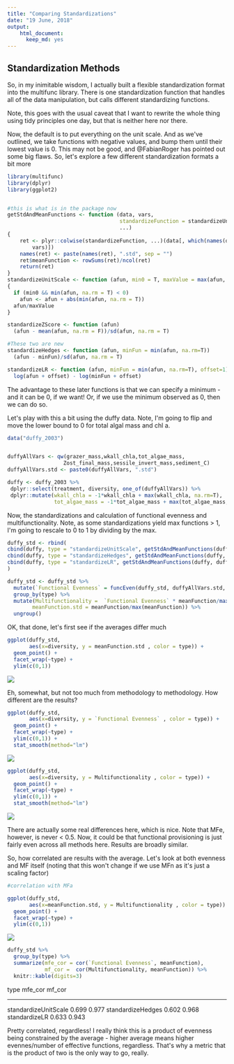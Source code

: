 ```yaml
---
title: "Comparing Standardizations"
date: "19 June, 2018" 
output: 
    html_document:
      keep_md: yes
---
```




## Standardization Methods

So, in my inimitable wisdom, I actually built a flexible standardization format into the multifunc library. There is one standardization function that handles all of the data manipulation, but calls different standardizing functions. 

Note, this goes with the usual caveat that I want to rewrite the whole thing using tidy principles one day, but that is neither here nor there.

Now, the default is to put everything on the unit scale. And as we've outlined, we take functions with negative values, and bump them until their lowest value is 0. This may not be good, and @FabianRoger has pointed out some big flaws. So, let's explore a few different standardization formats a bit more


```r
library(multifunc)
library(dplyr)
library(ggplot2)


#this is what is in the package now
getStdAndMeanFunctions <- function (data, vars, 
                                    standardizeFunction = standardizeUnitScale,
                                    ...) 
{
    ret <- plyr::colwise(standardizeFunction, ...)(data[, which(names(data) %in% 
        vars)])
    names(ret) <- paste(names(ret), ".std", sep = "")
    ret$meanFunction <- rowSums(ret)/ncol(ret)
    return(ret)
}
standardizeUnitScale <- function (afun, min0 = T, maxValue = max(afun, na.rm = T)) 
{
  if (min0 && min(afun, na.rm = T) < 0) 
    afun <- afun + abs(min(afun, na.rm = T))
  afun/maxValue
}

standardizeZScore <- function (afun) 
  (afun - mean(afun, na.rm = F))/sd(afun, na.rm = T)

#These two are new
standardizeHedges <- function (afun, minFun = min(afun, na.rm=T)) 
  (afun - minFun)/sd(afun, na.rm = T)

standardizeLR <- function (afun, minFun = min(afun, na.rm=T), offset=1)
  log(afun + offset) - log(minFun + offset)
```

The advantage to these later functions is that we can specify a minimum - and it can be 0, if we want! Or, if we use the minimum observed as 0, then we can do so.

Let's play with this a bit using the duffy data. Note, I'm going to flip and move the lower bound to 0 for total algal mass and chl a.


```r
data("duffy_2003")


duffyAllVars <- qw(grazer_mass,wkall_chla,tot_algae_mass,
                  Zost_final_mass,sessile_invert_mass,sediment_C)
duffyAllVars.std <- paste0(duffyAllVars, ".std")

duffy <- duffy_2003 %>%
 dplyr::select(treatment, diversity, one_of(duffyAllVars)) %>%
 dplyr::mutate(wkall_chla = -1*wkall_chla + max(wkall_chla, na.rm=T),
               tot_algae_mass = -1*tot_algae_mass + max(tot_algae_mass, na.rm=T))
```

Now, the standardizations and calculation of functional evenness and multifunctionality. Note, as some standardizations yield max functions > 1, I'm going to rescale to 0 to 1 by dividing by the max.


```r
duffy_std <- rbind(
cbind(duffy, type = "standardizeUnitScale", getStdAndMeanFunctions(duffy, duffyAllVars)),
cbind(duffy, type = "standardizeHedges", getStdAndMeanFunctions(duffy, duffyAllVars, standardizeHedges, minFun=0)),
cbind(duffy, type = "standardizeLR", getStdAndMeanFunctions(duffy, duffyAllVars, standardizeLR))
)

duffy_std <- duffy_std %>%
  mutate(`Functional Evenness` = funcEven(duffy_std, duffyAllVars.std, q=1)) %>%
  group_by(type) %>%
  mutate(Multifunctionality =  `Functional Evenness` * meanFunction/max(meanFunction),
        meanFunction.std = meanFunction/max(meanFunction)) %>%
  ungroup()
```

OK, that done, let's first see if the averages differ much

```r
ggplot(duffy_std,
       aes(x=diversity, y = meanFunction.std , color = type)) +
  geom_point() +
  facet_wrap(~type) +
  ylim(c(0,1))
```

![](exploring_standardization_files/figure-html/mfa-1.png)<!-- -->

Eh, somewhat, but not too much from methodology to methodology.  How different are the results?


```r
ggplot(duffy_std,
       aes(x=diversity, y = `Functional Evenness` , color = type)) +
  geom_point() +
  facet_wrap(~type) +
  ylim(c(0,1)) +
  stat_smooth(method="lm")
```

![](exploring_standardization_files/figure-html/mf_types-1.png)<!-- -->

```r
ggplot(duffy_std,
       aes(x=diversity, y = Multifunctionality , color = type)) +
  geom_point() +
  facet_wrap(~type) +
  ylim(c(0,1)) +
  stat_smooth(method="lm")
```

![](exploring_standardization_files/figure-html/mf_types-2.png)<!-- -->

There are actually some real differences here, which is nice. Note that MFe, however, is never < 0.5. Now, it could be that functional provisioning is just fairly even across all methods here. Results are broadly similar.


So, how correlated are results with the average. Let's look at both evenness and MF itself (noting that this won't change if we use MFn as it's just a scaling factor)


```r
#correlation with MFa

ggplot(duffy_std,
       aes(x=meanFunction.std, y = Multifunctionality , color = type)) +
  geom_point() +
  facet_wrap(~type) +
  ylim(c(0,1))
```

![](exploring_standardization_files/figure-html/mf_corr-1.png)<!-- -->

```r
duffy_std %>%
  group_by(type) %>%
  summarize(mfe_cor = cor(`Functional Evenness`, meanFunction),
            mf_cor =  cor(Multifunctionality, meanFunction)) %>%
  knitr::kable(digits=3)
```



type                    mfe_cor   mf_cor
---------------------  --------  -------
standardizeUnitScale      0.699    0.977
standardizeHedges         0.602    0.968
standardizeLR             0.633    0.943

Pretty correlated, regardless! I really think this is a product of evenness being constrained by the average - higher average means higher evennes/number of effective functions, regardless. That's why a metric that is the product of two is the only way to go, really.
